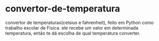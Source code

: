 # convertor-de-temperatura
convertor de temperaturas(celsius e fahrenheit), feito em Python como trabalho escolar de Fisica.
ele recebe um valor em determinada temperatura, então te dá escolha de qual temperatura converter.
